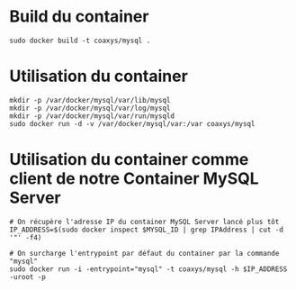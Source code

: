 Build du container
==================
```
sudo docker build -t coaxys/mysql .
```

Utilisation du container
========================
```
mkdir -p /var/docker/mysql/var/lib/mysql
mkdir -p /var/docker/mysql/var/log/mysql
mkdir -p /var/docker/mysql/var/run/mysqld
sudo docker run -d -v /var/docker/mysql/var:/var coaxys/mysql
```

Utilisation du container comme client de notre Container MySQL Server
=======================================================================
```
# On récupère l'adresse IP du container MySQL Server lancé plus tôt
IP_ADDRESS=$(sudo docker inspect $MYSQL_ID | grep IPAddress | cut -d '"' -f4)

# On surcharge l'entrypoint par défaut du container par la commande "mysql"
sudo docker run -i -entrypoint="mysql" -t coaxys/mysql -h $IP_ADDRESS -uroot -p
```